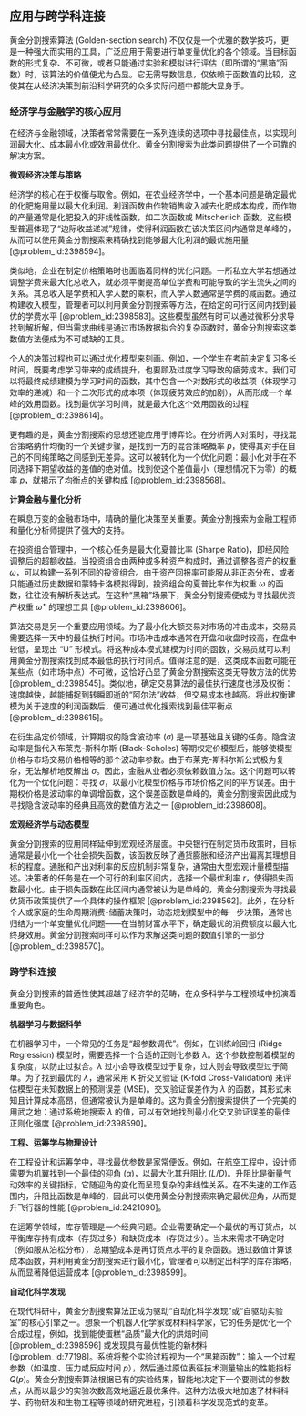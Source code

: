 ## 应用与跨学科连接

黄金分割搜索算法 (Golden-section search) 不仅仅是一个优雅的数学技巧，更是一种强大而实用的工具，广泛应用于需要进行单变量优化的各个领域。当目标函数的形式复杂、不可微，或者只能通过实验和模拟进行评估（即所谓的“黑箱”函数）时，该算法的价值便尤为凸显。它无需导数信息，仅依赖于函数值的比较，这使其在从经济决策到前沿科学研究的众多实际问题中都能大显身手。

### 经济学与金融学的核心应用

在经济与金融领域，决策者常常需要在一系列连续的选项中寻找最佳点，以实现利润最大化、成本最小化或效用最优化。黄金分割搜索为此类问题提供了一个可靠的解决方案。

**微观经济决策与策略**

经济学的核心在于权衡与取舍。例如，在农业经济学中，一个基本问题是确定最优的化肥施用量以最大化利润。利润函数由作物销售收入减去化肥成本构成，而作物的产量通常是化肥投入的非线性函数，如二次函数或 Mitscherlich 函数。这些模型普遍体现了“边际收益递减”规律，使得利润函数在该决策区间内通常是单峰的，从而可以使用黄金分割搜索来精确找到能够最大化利润的最优施用量 [@problem_id:2398594]。

类似地，企业在制定价格策略时也面临着同样的优化问题。一所私立大学若想通过调整学费来最大化总收入，就必须平衡提高单位学费和可能导致的学生流失之间的关系。其总收入是学费和入学人数的乘积，而入学人数通常是学费的减函数。通过构建收入模型，管理者可以利用黄金分割搜索等方法，在给定的可行区间内找到最优的学费水平 [@problem_id:2398583]。这些模型虽然有时可以通过微积分求导找到解析解，但当需求曲线是通过市场数据拟合的复杂函数时，黄金分割搜索这类数值方法便成为不可或缺的工具。

个人的决策过程也可以通过优化模型来刻画。例如，一个学生在考前决定复习多长时间，既要考虑学习带来的成绩提升，也要顾及过度学习导致的疲劳成本。我们可以将最终成绩建模为学习时间的函数，其中包含一个对数形式的收益项（体现学习效率的递减）和一个二次形式的成本项（体现疲劳效应的加剧），从而形成一个单峰的效用函数。找到最优学习时间，就是最大化这个效用函数的过程 [@problem_id:2398614]。

更有趣的是，黄金分割搜索的思想还能应用于博弈论。在分析两人对策时，寻找混合策略纳什均衡的一个关键步骤，是找到一方的混合策略概率 $p$，使得其对手在自己的不同纯策略之间感到无差异。这可以被转化为一个优化问题：最小化对手在不同选择下期望收益的差值的绝对值。找到使这个差值最小（理想情况下为零）的概率 $p$，就揭示了均衡点的关键构成 [@problem_id:2398568]。

**计算金融与量化分析**

在瞬息万变的金融市场中，精确的量化决策至关重要。黄金分割搜索为金融工程师和量化分析师提供了强大的支持。

在投资组合管理中，一个核心任务是最大化夏普比率 (Sharpe Ratio)，即经风险调整后的超额收益。当投资组合由两种或多种资产构成时，通过调整各资产的权重 $\omega$，可以构建一系列不同的投资组合。由于资产回报率可能服从非正态分布，或者只能通过历史数据和蒙特卡洛模拟得到，投资组合的夏普比率作为权重 $\omega$ 的函数，往往没有解析表达式。在这种“黑箱”场景下，黄金分割搜索便成为寻找最优资产权重 $\omega^\star$ 的理想工具 [@problem_id:2398606]。

算法交易是另一个重要应用领域。为了最小化大额交易对市场的冲击成本，交易员需要选择一天中的最佳执行时间。市场冲击成本通常在开盘和收盘时较高，在盘中较低，呈现出 “U” 形模式。将这种成本模式建模为时间的函数，交易员就可以利用黄金分割搜索找到成本最低的执行时间点。值得注意的是，这类成本函数可能在某些点（如市场中点）不可微，这恰好凸显了黄金分割搜索这类无导数方法的优势 [@problem_id:2398545]。类似地，确定交易算法的最佳执行速度也涉及权衡：速度越快，越能捕捉到转瞬即逝的“阿尔法”收益，但交易成本也越高。将此权衡建模为关于速度的利润函数后，便可通过优化搜索找到最佳平衡点 [@problem_id:2398615]。

在衍生品定价领域，计算期权的隐含波动率 ($\sigma$) 是一项基础且关键的任务。隐含波动率是指代入布莱克-斯科尔斯 (Black-Scholes) 等期权定价模型后，能够使模型价格与市场交易价格相等的那个波动率参数。由于布莱克-斯科尔斯公式极为复杂，无法解析地反解出 $\sigma$。因此，金融从业者必须依赖数值方法。这个问题可以转化为一个优化问题：寻找 $\sigma$，以最小化模型价格与市场价格之间的平方误差。由于期权价格是波动率的单调增函数，这个误差函数是单峰的，黄金分割搜索因此成为寻找隐含波动率的经典且高效的数值方法之一 [@problem_id:2398608]。

**宏观经济学与动态模型**

黄金分割搜索的应用同样延伸到宏观经济层面。中央银行在制定货币政策时，目标通常是最小化一个社会损失函数，该函数反映了通货膨胀和经济产出偏离其理想目标的程度。通胀和产出对利率的反应机制非常复杂，通常由大型宏观计量模型描述。决策者的任务是在一个可行的利率区间内，选择一个最优利率 $r$，使得损失函数最小化。由于损失函数在此区间内通常被认为是单峰的，黄金分割搜索为寻找最优货币政策提供了一个具体的操作框架 [@problem_id:2398562]。此外，在分析个人或家庭的生命周期消费-储蓄决策时，动态规划模型中的每一步决策，通常也归结为一个单变量优化问题——在当前财富水平下，确定最优的消费额度以最大化终身效用。黄金分割搜索同样可以作为求解这类问题的数值引擎的一部分 [@problem_id:2398570]。

### 跨学科连接

黄金分割搜索的普适性使其超越了经济学的范畴，在众多科学与工程领域中扮演着重要角色。

**机器学习与数据科学**

在机器学习中，一个常见的任务是“超参数调优”。例如，在训练岭回归 (Ridge Regression) 模型时，需要选择一个合适的正则化参数 $\lambda$。这个参数控制着模型的复杂度，以防止过拟合。$\lambda$ 过小会导致模型过于复杂，过大则会导致模型过于简单。为了找到最优的 $\lambda$，通常采用 K 折交叉验证 (K-fold Cross-Validation) 来评估模型在未知数据上的预测误差 (MSE)。交叉验证误差作为 $\lambda$ 的函数，其形式未知且计算成本高昂，但通常被认为是单峰的。这为黄金分割搜索提供了一个完美的用武之地：通过系统地搜索 $\lambda$ 的值，可以有效地找到最小化交叉验证误差的最佳正则化强度 [@problem_id:2398590]。

**工程、运筹学与物理设计**

在工程设计和运筹学中，寻找最优参数是家常便饭。例如，在航空工程中，设计师需要为机翼找到一个最佳的迎角 ($\alpha$)，以最大化其升阻比 ($L/D$)。升阻比是衡量气动效率的关键指标，它随迎角的变化而呈现复杂的非线性关系。在不失速的工作范围内，升阻比函数是单峰的，因此可以使用黄金分割搜索来确定最优迎角，从而提升飞行器的性能 [@problem_id:2421090]。

在运筹学领域，库存管理是一个经典问题。企业需要确定一个最优的再订货点，以平衡库存持有成本（存货过多）和缺货成本（存货过少）。当未来需求不确定时（例如服从泊松分布），总期望成本是再订货点水平的复杂函数。通过数值计算该成本函数，并利用黄金分割搜索进行最小化，管理者可以制定出科学的库存策略，从而显著降低运营成本 [@problem_id:2398599]。

**自动化科学发现**

在现代科研中，黄金分割搜索算法正成为驱动“自动化科学发现”或“自驱动实验室”的核心引擎之一。想象一个机器人化学家或材料科学家，它的任务是优化一个合成过程，例如，找到能使蛋糕“品质”最大化的烘焙时间 [@problem_id:2398596] 或发现具有最优性能的新材料 [@problem_id:77198]。系统将整个实验过程视为一个“黑箱函数”：输入一个过程参数（如温度、压力或反应时间 $p$），然后通过原位表征技术测量输出的性能指标 $Q(p)$。黄金分割搜索算法根据已有的实验结果，智能地决定下一个要测试的参数点，从而以最少的实验次数高效地逼近最优条件。这种方法极大地加速了材料科学、药物研发和生物工程等领域的研究进程，引领着科学发现范式的变革。